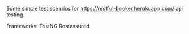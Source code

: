 Some simple test scenrios for https://restful-booker.herokuapp.com/ api testing. 

Frameworks: 
TestNG
Restassured 
